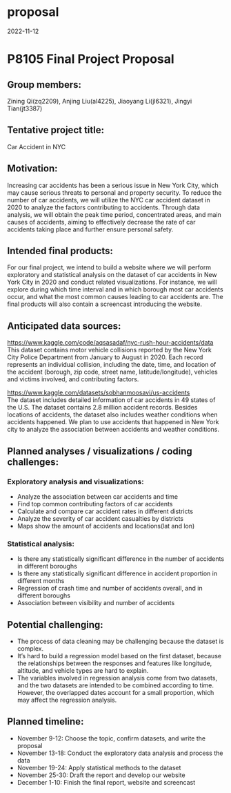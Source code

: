 proposal
================
2022-11-12

# P8105 Final Project Proposal

## Group members:

Zining Qi(zq2209), Anjing Liu(al4225), Jiaoyang Li(jl6321), Jingyi
Tian(jt3387)

## Tentative project title:

Car Accident in NYC

## Motivation:

Increasing car accidents has been a serious issue in New York City,
which may cause serious threats to personal and property security. To
reduce the number of car accidents, we will utilize the NYC car accident
dataset in 2020 to analyze the factors contributing to accidents.
Through data analysis, we will obtain the peak time period, concentrated
areas, and main causes of accidents, aiming to effectively decrease the
rate of car accidents taking place and further ensure personal safety.

## Intended final products:

For our final project, we intend to build a website where we will
perform exploratory and statistical analysis on the dataset of car
accidents in New York City in 2020 and conduct related visualizations.
For instance, we will explore during which time interval and in which
borough most car accidents occur, and what the most common causes
leading to car accidents are. The final products will also contain a
screencast introducing the website.

## Anticipated data sources:

<https://www.kaggle.com/code/aqsasadaf/nyc-rush-hour-accidents/data>  
This dataset contains motor vehicle collisions reported by the New York
City Police Department from January to August in 2020. Each record
represents an individual collision, including the date, time, and
location of the accident (borough, zip code, street name,
latitude/longitude), vehicles and victims involved, and contributing
factors.

<https://www.kaggle.com/datasets/sobhanmoosavi/us-accidents>  
The dataset includes detailed information of car accidents in 49 states
of the U.S. The dataset contains 2.8 million accident records. Besides
locations of accidents, the dataset also includes weather conditions
when accidents happened. We plan to use accidents that happened in New
York city to analyze the association between accidents and weather
conditions.

## Planned analyses / visualizations / coding challenges:

### Exploratory analysis and visualizations:

-   Analyze the association between car accidents and time  
-   Find top common contributing factors of car accidents  
-   Calculate and compare car accident rates in different districts  
-   Analyze the severity of car accident casualties by districts  
-   Maps show the amount of accidents and locations(lat and lon)

### Statistical analysis:

-   Is there any statistically significant difference in the number of
    accidents in different boroughs  
-   Is there any statistically significant difference in accident
    proportion in different months  
-   Regression of crash time and number of accidents overall, and in
    different boroughs  
-   Association between visibility and number of accidents

## Potential challenging:

-   The process of data cleaning may be challenging because the dataset
    is complex.
-   It’s hard to build a regression model based on the first dataset,
    because the relationships between the responses and features like
    longitude, altitude, and vehicle types are hard to explain.
-   The variables involved in regression analysis come from two
    datasets, and the two datasets are intended to be combined according
    to time. However, the overlapped dates account for a small
    proportion, which may affect the regression analysis.

## Planned timeline:

-   November 9-12: Choose the topic, confirm datasets, and write the
    proposal
-   November 13-18: Conduct the exploratory data analysis and process
    the data
-   November 19-24: Apply statistical methods to the dataset
-   November 25-30: Draft the report and develop our website
-   December 1-10: Finish the final report, website and screencast
